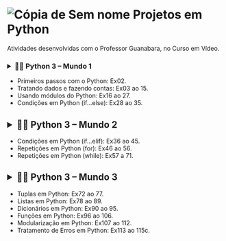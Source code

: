 # ![Cópia de Sem nome](https://user-images.githubusercontent.com/72770754/194925334-d353a652-4d4e-4aa2-8125-82b6253a091f.png) Projetos em Python

 Atividades desenvolvidas com o Professor Guanabara, no Curso em Vídeo.
 
 

 ### <details><summary> 👩‍🎓 Python 3 – Mundo 1</summary>

<p>

   * Primeiros passos com o Python: Ex02.
   * Tratando dados e fazendo contas: Ex03 ao 15.
   * Usando módulos do Python: Ex16 ao 27.
   * Condições em Python (if...else): Ex28 ao 35.

</p>

</details>


## <details><summary> 👩‍🎓 Python 3 – Mundo 2</summary>

<p>

   * Condições em Python (if...elif): Ex36 ao 45.
   * Repetições em Python (for): Ex46 ao 56.
   * Repetições em Python (while): Ex57 a 71.


</p>

</details>


## <details><summary> 👩‍🎓 Python 3 – Mundo 3</summary>

<p>

   * Tuplas em Python: Ex72 ao 77.
   * Listas em Python: Ex78 ao 89.
   * Dicionários em Python: Ex90 ao 95.
   * Funções em Python: Ex96 ao 106.
   * Modularização em Python: Ex107 ao 112.
   * Tratamento de Erros em Python: Ex113 ao 115c.


</p>

</details>
